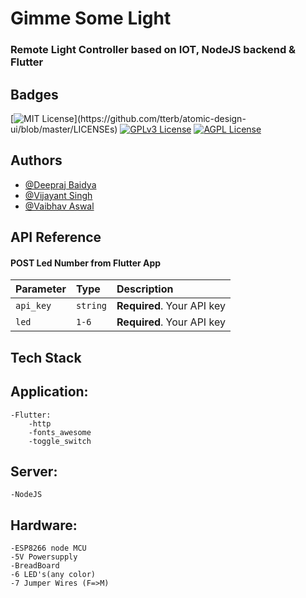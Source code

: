 
# Gimme Some Light 
### Remote Light Controller based on IOT, NodeJS backend & Flutter
  

## Badges

[![MIT License](https://img.shields.io/apm/l/atomic-design-ui.svg?)](https://github.com/tterb/atomic-design-ui/blob/master/LICENSEs)
[![GPLv3 License](https://img.shields.io/badge/License-GPL%20v3-yellow.svg)](https://opensource.org/licenses/)
[![AGPL License](https://img.shields.io/badge/license-AGPL-blue.svg)](http://www.gnu.org/licenses/agpl-3.0)




## Authors

- [@Deepraj Baidya](https://www.github.com/deepraj02)
- [@Vijayant Singh](https://www.github.com/TheDarkLord100)
- [@Vaibhav Aswal](https://www.github.com/VaibhavAswal)


## API Reference

#### POST Led Number from Flutter App

| Parameter | Type     | Description                |
| :-------- | :------- | :------------------------- |
| `api_key` | `string` | **Required**. Your API key |
| `led`     | `1-6`    | **Required**. Your API key |




## Tech Stack

## **Application:** 
    -Flutter: 
        -http
        -fonts_awesome
        -toggle_switch

## **Server:** 
    -NodeJS

## **Hardware:** 
    -ESP8266 node MCU
    -5V Powersupply
    -BreadBoard
    -6 LED's(any color)
    -7 Jumper Wires (F=>M)
    



